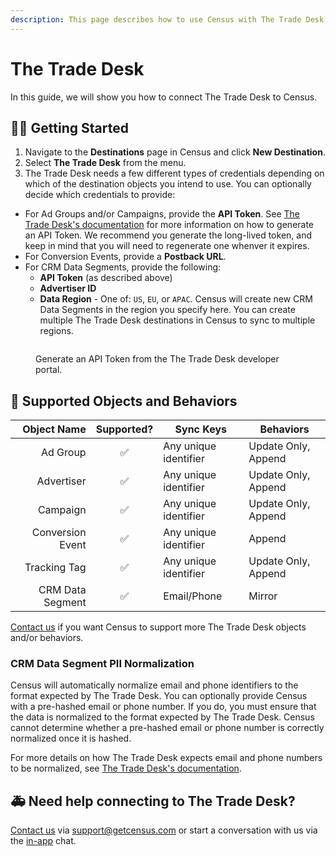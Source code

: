 ```yaml
---
description: This page describes how to use Census with The Trade Desk.
---
```


# The Trade Desk

In this guide, we will show you how to connect The Trade Desk to Census.

## 🏃‍♀️ Getting Started

1. Navigate to the **Destinations** page in Census and click **New Destination**.
2. Select **The Trade Desk** from the menu.
3. The Trade Desk needs a few different types of credentials depending on which of the destination objects you intend to use. You can optionally decide which credentials to provide:

- For Ad Groups and/or Campaigns, provide the **API Token**. See [The Trade Desk's documentation](https://api.thetradedesk.com/v3/portal/api/doc/Authentication) for more information on how to generate an API Token. We recommend you generate the long-lived token, and keep in mind that you will need to regenerate one whenver it expires.
- For Conversion Events, provide a **Postback URL**.
- For CRM Data Segments, provide the following:
  - **API Token** (as described above)
  - **Advertiser ID**
  - **Data Region** - One of: `US`, `EU`, or `APAC`. Census will create new CRM Data Segments in the region you specify here. You can create multiple The Trade Desk destinations in Census to sync to multiple regions.


<figure><img src="../.gitbook/assets/tradedesk.png" alt=""><figcaption><p>Generate an API Token from the The Trade Desk developer portal.</p></figcaption></figure>

## 🔀 Supported Objects and Behaviors

|          **Object Name** | **Supported?** | **Sync Keys**         | **Behaviors**       |
| -----------------------: | :------------: | --------------------- | ------------------- |
|                 Ad Group |        ✅      | Any unique identifier | Update Only, Append |
|               Advertiser |        ✅      | Any unique identifier | Update Only, Append |
|                 Campaign |        ✅      | Any unique identifier | Update Only, Append |
|         Conversion Event |        ✅      | Any unique identifier | Append              |
|             Tracking Tag |        ✅      | Any unique identifier | Update Only, Append |
|         CRM Data Segment |        ✅      | Email/Phone           | Mirror              |

[Contact us](mailto:support@getcensus.com) if you want Census to support more The Trade Desk objects and/or behaviors.

### CRM Data Segment PII Normalization

Census will automatically normalize email and phone identifiers to the format expected by The Trade Desk. You can optionally provide Census with a pre-hashed email or phone number. If you do, you must ensure that the data is normalized to the format expected by The Trade Desk. Census cannot determine whether a pre-hashed email or phone number is correctly normalized once it is hashed.

For more details on how The Trade Desk expects email and phone numbers to be normalized, see [The Trade Desk's documentation](https://api.thetradedesk.com/v3/portal/data/doc/DataPiiNormalization).

## 🚑 Need help connecting to The Trade Desk?

[Contact us](mailto:support@getcensus.com) via support@getcensus.com or start a conversation with us via the [in-app](https://app.getcensus.com) chat.
